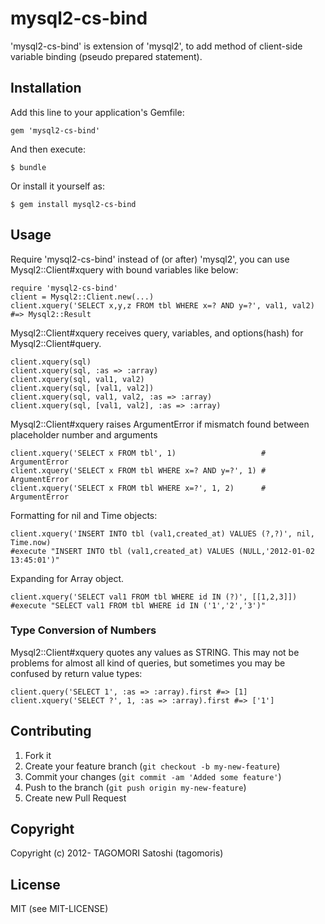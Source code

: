 # mysql2-cs-bind

'mysql2-cs-bind' is extension of 'mysql2', to add method of client-side variable binding (pseudo prepared statement).

## Installation

Add this line to your application's Gemfile:

    gem 'mysql2-cs-bind'

And then execute:

    $ bundle

Or install it yourself as:

    $ gem install mysql2-cs-bind

## Usage

Require 'mysql2-cs-bind' instead of (or after) 'mysql2', you can use Mysql2::Client#xquery with bound variables like below:

    require 'mysql2-cs-bind'
    client = Mysql2::Client.new(...)
    client.xquery('SELECT x,y,z FROM tbl WHERE x=? AND y=?', val1, val2) #=> Mysql2::Result

Mysql2::Client#xquery receives query, variables, and options(hash) for Mysql2::Client#query.

    client.xquery(sql)
    client.xquery(sql, :as => :array)
    client.xquery(sql, val1, val2)
    client.xquery(sql, [val1, val2])
    client.xquery(sql, val1, val2, :as => :array)
    client.xquery(sql, [val1, val2], :as => :array)
    
Mysql2::Client#xquery raises ArgumentError if mismatch found between placeholder number and arguments

    client.xquery('SELECT x FROM tbl', 1)                   # ArgumentError
    client.xquery('SELECT x FROM tbl WHERE x=? AND y=?', 1) # ArgumentError
    client.xquery('SELECT x FROM tbl WHERE x=?', 1, 2)      # ArgumentError

Formatting for nil and Time objects:

    client.xquery('INSERT INTO tbl (val1,created_at) VALUES (?,?)', nil, Time.now)
    #execute "INSERT INTO tbl (val1,created_at) VALUES (NULL,'2012-01-02 13:45:01')"

Expanding for Array object.

    client.xquery('SELECT val1 FROM tbl WHERE id IN (?)', [[1,2,3]])
    #execute "SELECT val1 FROM tbl WHERE id IN ('1','2','3')"

### Type Conversion of Numbers

Mysql2::Client#xquery quotes any values as STRING. This may not be problems for almost all kind of queries, but sometimes you may be confused by return value types:

    client.query('SELECT 1', :as => :array).first #=> [1]
    client.xquery('SELECT ?', 1, :as => :array).first #=> ['1']

## Contributing

1. Fork it
2. Create your feature branch (`git checkout -b my-new-feature`)
3. Commit your changes (`git commit -am 'Added some feature'`)
4. Push to the branch (`git push origin my-new-feature`)
5. Create new Pull Request

## Copyright

Copyright (c) 2012- TAGOMORI Satoshi (tagomoris)

## License
MIT (see MIT-LICENSE)
